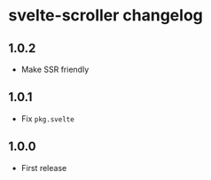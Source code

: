# svelte-scroller changelog

## 1.0.2

* Make SSR friendly

## 1.0.1

* Fix `pkg.svelte`

## 1.0.0

* First release